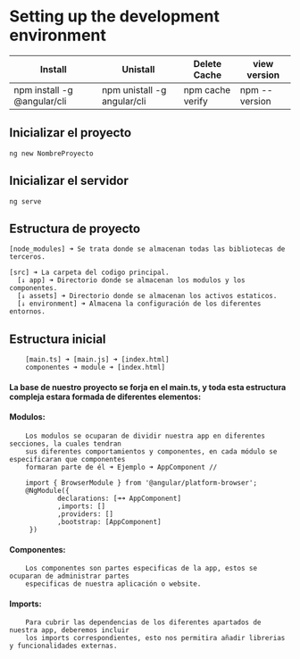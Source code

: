 # Setting up the development environment
|Install|Unistall|Delete Cache|view version|
|-------|--------|------------|------------|
|npm install -g @angular/cli|npm unistall -g angular/cli|npm cache verify|npm --version|

## Inicializar el proyecto
    ng new NombreProyecto
## Inicializar el servidor
    ng serve
## Estructura de proyecto    
    [node_modules] ➜ Se trata donde se almacenan todas las bibliotecas de terceros.
    
    [src] ➜ La carpeta del codigo principal.
      [↓ app] ➜ Directorio donde se almacenan los modulos y los componentes.
      [↓ assets] ➜ Directorio donde se almacenan los activos estaticos.
      [↓ environment] ➜ Almacena la configuración de los diferentes entornos.
## Estructura inicial
        [main.ts] ➜ [main.js] ➜ [index.html]
        componentes ➜ module ➜ [index.html] 
#### La base de nuestro proyecto se forja en el main.ts, y toda esta estructura compleja estara formada de diferentes elementos:
#### Modulos:
        Los modulos se ocuparan de dividir nuestra app en diferentes secciones, la cuales tendran
        sus diferentes comportamientos y componentes, en cada módulo se especificaran que componentes
        formaran parte de él ➜ Ejemplo ➜ AppComponent // 
        
        import { BrowserModule } from '@angular/platform-browser';
        @NgModule({
                declarations: [➜➜ AppComponent]
                ,imports: []
                ,providers: []
                ,bootstrap: [AppComponent]
         })                     
#### Componentes:
        Los componentes son partes especificas de la app, estos se ocuparan de administrar partes 
        especificas de nuestra aplicación o website.
#### Imports:
        Para cubrir las dependencias de los diferentes apartados de nuestra app, deberemos incluir
        los imports correspondientes, esto nos permitira añadir librerias y funcionalidades externas.
  
 
